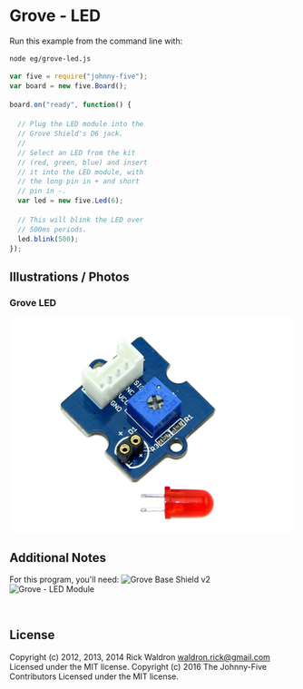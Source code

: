 <!--remove-start-->

# Grove - LED

<!--remove-end-->








Run this example from the command line with:
```bash
node eg/grove-led.js
```


```javascript
var five = require("johnny-five");
var board = new five.Board();

board.on("ready", function() {

  // Plug the LED module into the
  // Grove Shield's D6 jack.
  //
  // Select an LED from the kit
  // (red, green, blue) and insert
  // it into the LED module, with
  // the long pin in + and short
  // pin in -.
  var led = new five.Led(6);

  // This will blink the LED over
  // 500ms periods.
  led.blink(500);
});


```


## Illustrations / Photos


### Grove LED



![docs/images/grove-led.jpg](images/grove-led.jpg)  






## Additional Notes
For this program, you'll need:
![Grove Base Shield v2](http://www.seeedstudio.com/depot/images/product/base%20shield%20V2_01.jpg)
![Grove - LED Module](http://www.seeedstudio.com/depot/images/product/Red%20LED.jpg)

&nbsp;

<!--remove-start-->

## License
Copyright (c) 2012, 2013, 2014 Rick Waldron <waldron.rick@gmail.com>
Licensed under the MIT license.
Copyright (c) 2016 The Johnny-Five Contributors
Licensed under the MIT license.

<!--remove-end-->
